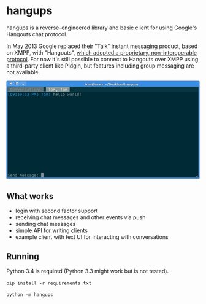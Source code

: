 # hangups

hangups is a reverse-engineered library and basic client for using Google's
Hangouts chat protocol.

In May 2013 Google replaced their "Talk" instant messaging product, based on
XMPP, with "Hangouts", [which adopted a proprietary, non-interoperable
protocol](https://www.eff.org/deeplinks/2013/05/google-abandons-open-standards-instant-messaging).
For now it's still possible to connect to Hangouts over XMPP using a
third-party client like Pidgin, but features including group messaging are not
available.

![screenshot](screenshot.png)

## What works

* login with second factor support
* receiving chat messages and other events via push
* sending chat messages
* simple API for writing clients
* example client with text UI for interacting with conversations

## Running

Python 3.4 is required (Python 3.3 might work but is not tested).

```
pip install -r requirements.txt
```

```
python -m hangups
```
